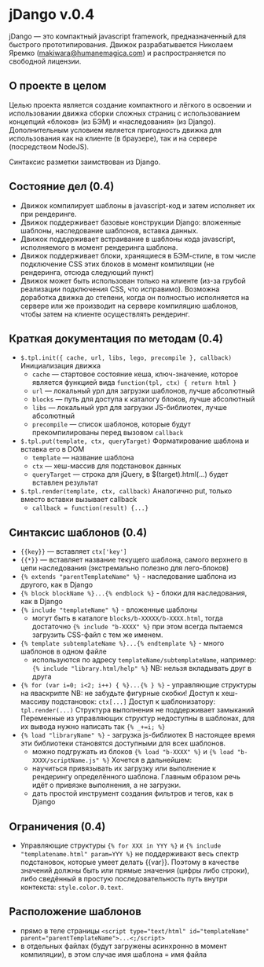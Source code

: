 jDango v.0.4 
============

jDango — это компактный javascript framework, предназначенный для быстрого прототипирования.
Движок разрабатывается Николаем Яремко (makiwara@humanemagica.com) и распространяется по свободной лицензии.


О проекте в целом 
-----------------
Целью проекта является создание компактного и лёгкого в освоении и использовании движка сборки сложных страниц с использованием концепций «блоков» (из БЭМ) и «наследования» (из Django). Дополнительным условием является пригодность движка для использования как на клиенте (в браузере), так и на сервере (посредством NodeJS).

Синтаксис разметки заимствован из Django. 


Состояние дел (0.4)
-------------------
* Движок компилирует шаблоны в javascript-код и затем исполняет их при рендеринге.
* Движок поддерживает базовые конструкции Django: вложенные шаблоны, наследование шаблонов, вставка данных.
* Движок поддерживает встраивание в шаблоны кода javascript, исполняемого в момент рендеринга шаблона.
* Движок поддерживает блоки, хранящиеся в БЭМ-стиле, в том числе подключение CSS этих блоков в момент компиляции (не рендеринга, отсюда следующий пункт)
* Движок может быть использован только на клиенте (из-за грубой реализации подключения CSS, что исправимо). Возможна доработка движка до степени, когда он полностью исполняется на сервере или же производит на сервере компиляцию шаблонов, чтобы затем на клиенте осуществлять рендеринг.


Краткая документация по методам (0.4)
---------------------------------------
* `$.tpl.init({ cache, url, libs, lego, precompile }, callback)`
  Инициализация движка
  - `cache` —  стартовое состояние кеша, ключ-значение, которое является функцией вида `function(tpl, ctx) { return html }`
  - `url` — локальный урл для загрузки шаблонов, лучше абсолютный
  - `blocks` —  путь для доступа к каталогу блоков, лучше абсолютный
  - `libs` — локальный урл для загрузки JS-библиотек, лучше абсолютный
  - `precompile` — список шаблонов, которые будут прекомпилированы перед вызовом `callback`
* `$.tpl.put(template, ctx, queryTarget)`
  Форматирование шаблона и вставка его в DOM
  - `template` — название шаблона
  - `ctx` — хеш-массив для подстановок данных
  - `queryTarget` — строка для jQuery, в $(target).html(...) будет вставлен результат
* `$.tpl.render(template, ctx, callback)`
  Аналогично put, только вместо вставки вызывает callback
  - `callback = function(result) {...}`

Синтаксис шаблонов (0.4)
------------------------
* `{{key}}` — вставляет `ctx['key']`
* `{{*}}` — вставляет название текущего шаблона, самого верхнего в цепи наследования
    (экстремально полезно для лего-блоков)
* `{% extends "parentTemplateName" %}` - наследование шаблона из другого, как в Django
* `{% block blockName %}...{% endblock %}` - блоки для наследования, как в Django
* `{% include "templateName" %}` - вложенные шаблоны 
    - могут быть в каталоге `blocks/b-XXXXX/b-XXXX.html`, тогда достаточно `{% include "b-XXXX" %}`
      при этом всегда пытаемся загрузить CSS-файл с тем же именем.
* `{% template subtemplateName %}...{% endtemplate %}` - много шаблонов в одном файле
    - используются по адресу `templateName/subtemplateName`, например:
        `{% include "library.html/help" %}`
  NB: нельзя вкладывать друг в друга
* `{% for (var i=0; i<2; i++) { %}...{% } %}` - управляющие структуры на яваскрипте
  NB: не забудьте фигурные скобки!
  Доступ к хеш-массиву подстановок: `ctx[...]`
  Доступ к шаблонизатору: `tpl.render(...)`
  Структура выполнения не поддерживает замыканий
  Переменные из управляющих структур недоступны в шаблонах, для их вывода нужно написать так
    `{% _+=i; %}`
* `{% load "libraryName" %}` - загрузка js-библиотек
  В настоящее время эти библиотеки становятся доступными для всех шаблонов.
    - можно подгружать из блоков `{% load "b-XXXX" %}` и `{% load "b-XXXX/scriptName.js" %}`
  Хочется в дальнейшем:
    - научиться привязывать их загрузку или выполнение к рендерингу определённого шаблона.
      Главным образом речь идёт о привязке выполнения, а не загрузки.
    - дать простой инструмент создания фильтров и тегов, как в Django

Ограничения (0.4)
-----------------
* Управляющие структуры `{% for XXX in YYY %}` и `{% include "templatename.html" param=YYY %}` не поддерживают весь спектр подстановок, которые умеет делать {{var}}. Поэтому в качестве значений должны быть или прямые значения (цифры либо строки), либо сведённый в простую последовательность путь внутри контекста: `style.color.0.text`.

Расположение шаблонов
---------------------
* прямо в теле страницы
  `<script type="text/html" id="templateName" parent="parentTemplateName">...<;/script>`
* в отдельных файлах (будут загружены асинхронно в момент компиляции), 
  в этом случае имя шаблона = имя файла
